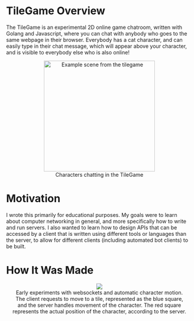 # TileGame Overview

The TileGame is an experimental 2D online game chatroom, written 
with Golang and Javascript, where you can chat with anybody who goes 
to the same webpage in their browser. Everybody has a cat character, 
and can easily type in their chat message, which will appear above 
your character, and is visible to everybody else who is also online!

<p align="center">
  <img src="https://user-images.githubusercontent.com/32124562/182004229-e36006a0-648b-43f2-9337-5d7241c2b2a5.png" alt="Example scene from the tilegame" width="300px"/>
  <br/>Characters chatting in the TileGame
</p>

# Motivation

I wrote this primarily for educational purposes. My goals were to 
learn about computer networking in general, and more specifically how 
to write and run servers. I also wanted to learn how to design APIs 
that can be accessed by a client that is written using different tools
or languages than the server, to allow for different clients 
(including automated bot clients) to be built.


# How It Was Made

<p align="center">
  <img src="https://user-images.githubusercontent.com/32124562/182046655-574aded8-dc02-43a3-b6e7-1fade88de5f2.gif"/>
  <br/>Early experiments with websockets and automatic character motion. 
  <br/>The client requests to move to a tile, represented as the blue square,
  <br/>and the server handles movement of the character.  The red square
  <br/>represents the actual position of the character, according to the server.
</p>




